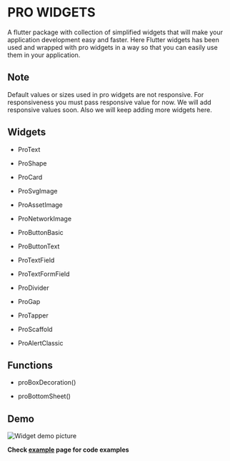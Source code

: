 # PRO WIDGETS

A flutter package with collection of simplified widgets that will make your application development easy and faster. Here Flutter widgets has been used and wrapped with pro widgets in a way so that you can easily use them in your application.



## Note

Default values or sizes used in pro widgets are not responsive. For responsiveness you must pass responsive value for now. We will add responsive values soon. Also we will keep adding more widgets here.



## Widgets
  
- ProText

- ProShape

- ProCard

- ProSvgImage

- ProAssetImage

- ProNetworkImage

- ProButtonBasic

- ProButtonText

- ProTextField

- ProTextFormField

- ProDivider

- ProGap

- ProTapper

- ProScaffold

- ProAlertClassic

## Functions

- proBoxDecoration()

- proBottomSheet()



## Demo
  
![Widget demo picture](https://www.shajedulislam.dev/udwidgets/ud_widget_example.png)



**Check [example](https://pub.dev/packages/pro_widgets/example) page for code examples**